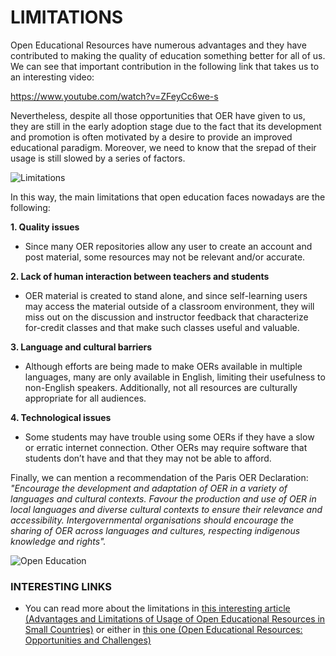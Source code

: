 # LIMITATIONS

Open Educational Resources have numerous advantages and they have contributed to making the quality of education something better for all of us. We can see that important contribution in the following link that takes us to an interesting video: 

https://www.youtube.com/watch?v=ZFeyCc6we-s

Nevertheless, despite all those opportunities that OER have given to us, they are still in the early adoption stage due to the fact that its development and promotion is often motivated by a desire to provide an improved educational paradigm. Moreover, we need to know that the srepad of their usage is still slowed by a series of factors. 

![Limitations](https://previews.123rf.com/images/netsay/netsay1609/netsay160937293/63390733-women-hand-writing-limitation-with-black-marker-on-visual-screen-isolated-on-white-business-technolo.jpg)

In this way, the main limitations that open education faces nowadays are the following:

**1. Quality issues**

- Since many OER repositories allow any user to create an account and post material, some resources may not be relevant and/or accurate.

**2. Lack of human interaction between teachers and students**

- OER material is created to stand alone, and since self-learning users may access the material outside of a classroom environment, they will miss out on the discussion and instructor feedback that characterize for-credit classes and that make such classes useful and valuable.

**3. Language and cultural barriers**

- Although efforts are being made to make OERs available in multiple languages, many are only available in English, limiting their usefulness to non-English speakers. Additionally, not all resources are culturally appropriate for all audiences.

**4. Technological issues**

- Some students may have trouble using some OERs if they have a slow or erratic internet connection. Other OERs may require software that students don’t have and that they may not be able to afford.

Finally, we can mention a recommendation of the Paris OER Declaration: *"Encourage the development and adaptation of OER in a variety of languages and cultural contexts. Favour the production and use of OER in local languages and diverse cultural  contexts to ensure their relevance and accessibility. Intergovernmental organisations should encourage the sharing of OER across languages and cultures, respecting indigenous knowledge and rights".* 

![Open Education](https://www.qualitymatters.org/sites/default/files/article-faq-images/educational-materials-online-course-500px.png)

### INTERESTING LINKS
- You can read more about the limitations in [this interesting article (Advantages and Limitations of Usage of Open Educational Resources in Small Countries)](https://oerknowledgecloud.org/sites/oerknowledgecloud.org/files/5000123134-5000259500-1-PB.pdf) or either in [this one (Open Educational Resources: Opportunities and Challenges)](http://www.oecd.org/education/ceri/37351085.pdf)

